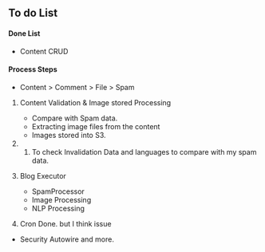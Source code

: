 ## To do List

#### Done List
- Content CRUD

#### Process Steps
- Content > Comment > File > Spam

1. Content Validation & Image stored Processing
    - Compare with Spam data.
    - Extracting image files from the content 
    - Images stored into S3. 

2. 
    1. To check Invalidation Data and languages to compare with my spam data.

3. Blog Executor
	- SpamProcessor
	- Image Processing
	- NLP Processing

3. Cron 
Done. but I think issue
- Security Autowire and more.

